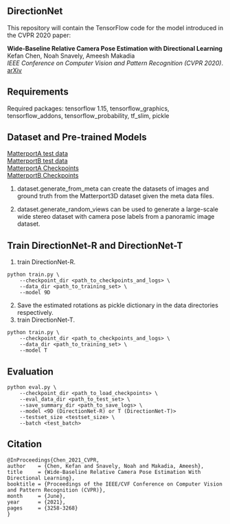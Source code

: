 ## DirectionNet

This repository will contain the TensorFlow code for the model introduced in the CVPR 2020 paper:

**Wide-Baseline Relative Camera Pose Estimation with Directional Learning** \
Kefan Chen, Noah Snavely, Ameesh Makadia \
*IEEE Conference on Computer Vision and Pattern Recognition (CVPR 2020)*. \
[arXiv](https://arxiv.org/abs/2106.03336)

## Requirements

Required packages: tensorflow 1.15, tensorflow_graphics, tensorflow_addons, tensorflow_probability, tf_slim, pickle

## Dataset and Pre-trained Models

[MatterportA test data](https://drive.google.com/file/d/1be75Ys8vi1o7eeS_Rf0SuJxlTkDJNisZ/view?usp=sharing)\
[MatterportB test data](https://drive.google.com/file/d/1PcyD_8TZOOKh6G8B8eUHQrOUEOMrMx_F/view?usp=sharing)\
[MatterportA Checkpoints](https://drive.google.com/file/d/1ATA1-FwWb_sKAV4uWcpj7ZrMu59ZhG3_/view?usp=sharing)\
[MatterportB Checkpoints](https://drive.google.com/file/d/14OUSXnay8VD5rARxXwwLX11z-ScibXN8/view?usp=sharing)

1. dataset.generate_from_meta can create the datasets of images and ground truth from the Matterport3D dataset given the meta data files.

2. dataset.generate_random_views can be used to generate a large-scale wide stereo dataset with camera pose labels from a panoramic image dataset.

## Train DirectionNet-R and DirectionNet-T

1. train DirectionNet-R.
```
python train.py \
	--checkpoint_dir <path_to_checkpoints_and_logs> \
	--data_dir <path_to_training_set> \
	--model 9D
```
2. Save the estimated rotations as pickle dictionary in the data directories respectively.
3. train DirectionNet-T.
```
python train.py \
	--checkpoint_dir <path_to_checkpoints_and_logs> \
	--data_dir <path_to_training_set> \
	--model T
```

## Evaluation

```
python eval.py \
	--checkpoint_dir <path_to_load_checkpoints> \
	--eval_data_dir <path_to_test_set> \
	--save_summary_dir <path_to_save_logs> \
	--model <9D (DirectionNet-R) or T (DirectionNet-T)>
	--testset_size <testset_size> \
	--batch <test_batch>
```

## Citation
```
@InProceedings{Chen_2021_CVPR,
author    = {Chen, Kefan and Snavely, Noah and Makadia, Ameesh},
title     = {Wide-Baseline Relative Camera Pose Estimation With Directional Learning},
booktitle = {Proceedings of the IEEE/CVF Conference on Computer Vision and Pattern Recognition (CVPR)},
month     = {June},
year      = {2021},
pages     = {3258-3268}
}
```